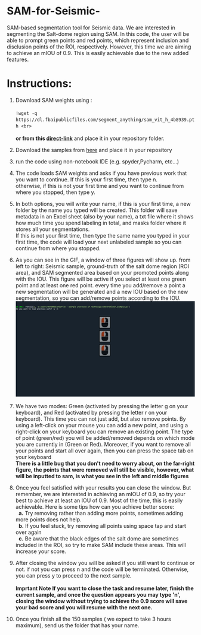 # SAM-for-Seismic-
SAM-based segmentation tool for Seismic data. We are interested in segmenting the Salt-dome region using SAM. In this code, the user will be able to prompt green points and red points, which represent inclusion and disclusion points of the ROI, respectively. However, this time we are aiming to achieve an mIOU of 0.9. This is easily achievable due to the new added features.

# Instructions: 
1. Download SAM weights using :<br><br>
`!wget -q https://dl.fbaipublicfiles.com/segment_anything/sam_vit_h_4b8939.pth <br>` <br><br>
**or from this [direct-link](https://dl.fbaipublicfiles.com/segment_anything/sam_vit_h_4b8939.pth)**
and place it in your repository folder. <br>
2. Download the samples from [here](https://gtvault-my.sharepoint.com/:u:/g/personal/malotaibi44_gatech_edu/EZXzpgizXyxKhB7thUknI1oBxKdc58WjIhYA0NipyhNKog?e=0hnU3L) and place it in your repository

3. run the code using non-notebook IDE (e.g. spyder,Pycharm, etc...)
4. The code loads SAM weights and asks if you have previous work that you want to continue. If this is your first time, then type n.<br>
otherwise, if this is not your first time and you want to continue from where you stopped, then type y.
5. In both options, you will write your name, if this is your first time, a new folder by the name you typed will be created. This folder will save metadata in an Excel sheet (also by your name), a txt file where it shows how much time you spend labeling in total, and masks folder where it stores all your segmentations. <br>
If this is not your first time, then type the same name you typed in your first time, the code will load your next unlabeled sample so you can continue from where you stopped.
6. As you can see in the GIF, a window of three figures will show up. from left to right: Seismic sample, ground-truth of the salt dome region (ROI area), and SAM segmented area based on your promoted points along with the IOU. This figure will be active if you select at least one green point and at least one red point. every time you add/remove a point a new segmentation will be generated and a new IOU based on the new segmentation, so you can add/remove points according to the IOU.<br>
![Example Image](SAM.gif)
7. We have two modes: Green (activated by pressing the letter g on your keyboard), and Red (activated by pressing the letter r on your keyboard). This time you can not just add, but also remove points. By using a left-click on your mouse you can add a new point, and using a right-click on your keyboard you can remove an existing point. The type of point (green/red) you will be added/removed depends on which mode you are currently in (Green or Red). Moreover, if you want to remove all your points and start all over again, then you can press the space tab on your keyboard <br>
**There is a little bug that you don't need to worry about, on the far-right figure, the points that were removed will still be visible, however, what will be inputted to sam, is what you see in the left and middle figures**
8.  Once you feel satisfied with your results you can close the window. But remember, we are interested in achieving an mIOU of 0.9, so try your best to achieve at least an IOU of 0.9. Most of the time, this is easily achievable. Here is some tips how can you achieve better score:<br>
&nbsp;   **a.** Try removing rather than adding more points, sometimes adding more points does not help.<br>
&nbsp;   **b.** If you feel stuck, try removing all points using space tap and start over again<br>
&nbsp;   **c.** Be aware that the black edges of the salt dome are sometimes included in the ROI, so try to make SAM include these areas. This will increase your score. <br>
9.  After closing the window you will be asked if you still want to continue or not. if not you can press n and the code will be terminated. Otherwise, you can press y to proceed to the next sample.<br><br>
**Imprtant Note If you want to close the task and resume later, finish the current sample, and once the question appears you may type 'n', closing the window without trying to achieve the 0.9 score will save your bad score and you will resume with the next one.**
10.  Once you finish all the 150 samples ( we expect to take 3 hours maximum), send us the folder that has your name.

